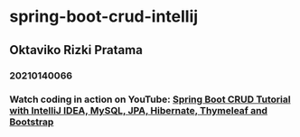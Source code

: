 # spring-boot-crud-intellij
## Oktaviko Rizki Pratama
### 20210140066
### Watch coding in action on YouTube: [Spring Boot CRUD Tutorial with IntelliJ IDEA, MySQL, JPA, Hibernate, Thymeleaf and Bootstrap](https://youtu.be/u8a25mQcMOI)
